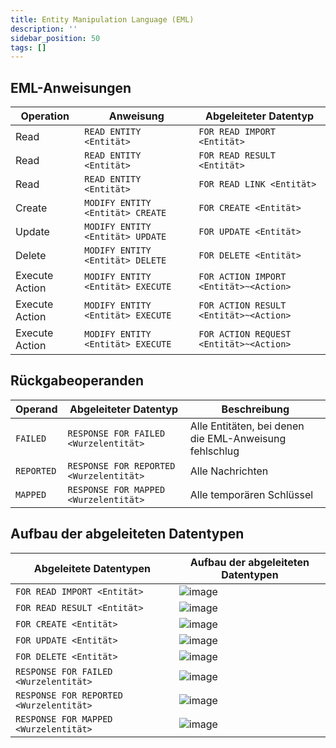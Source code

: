```yaml
---
title: Entity Manipulation Language (EML)
description: ''
sidebar_position: 50
tags: []
---
```


## EML-Anweisungen
| Operation      | Anweisung                         | Abgeleiteter Datentyp                   |
| -------------- | --------------------------------- | --------------------------------------- |
| Read           | `READ ENTITY <Entität>`           | `FOR READ IMPORT <Entität>`             |
| Read           | `READ ENTITY <Entität>`           | `FOR READ RESULT <Entität>`             |
| Read           | `READ ENTITY <Entität>`           | `FOR READ LINK <Entität>`               |
| Create         | `MODIFY ENTITY <Entität> CREATE`  | `FOR CREATE <Entität>`                  |
| Update         | `MODIFY ENTITY <Entität> UPDATE`  | `FOR UPDATE <Entität>`                  |
| Delete         | `MODIFY ENTITY <Entität> DELETE`  | `FOR DELETE <Entität>`                  |
| Execute Action | `MODIFY ENTITY <Entität> EXECUTE` | `FOR ACTION IMPORT <Entität>~<Action>`  |
| Execute Action | `MODIFY ENTITY <Entität> EXECUTE` | `FOR ACTION RESULT <Entität>~<Action>`  |
| Execute Action | `MODIFY ENTITY <Entität> EXECUTE` | `FOR ACTION REQUEST <Entität>~<Action>` |

## Rückgabeoperanden
| Operand    | Abgeleiteter Datentyp                   | Beschreibung                                           |
| ---------- | --------------------------------------- | ------------------------------------------------------ |
| `FAILED`   | `RESPONSE FOR FAILED <Wurzelentität>`   | Alle Entitäten, bei denen die EML-Anweisung fehlschlug |
| `REPORTED` | `RESPONSE FOR REPORTED <Wurzelentität>` | Alle Nachrichten                                       |
| `MAPPED`   | `RESPONSE FOR MAPPED <Wurzelentität>`   | Alle temporären Schlüssel                              |

## Aufbau der abgeleiteten Datentypen
| Abgeleitete Datentypen                  | Aufbau der abgeleiteten Datentypen                                                                              |
| --------------------------------------- | --------------------------------------------------------------------------------------------------------------- |
| `FOR READ IMPORT <Entität>`             | ![image](https://user-images.githubusercontent.com/47243617/202980604-18edce03-d570-46f2-8685-f07c4e7f4848.png) |
| `FOR READ RESULT <Entität>`             | ![image](https://user-images.githubusercontent.com/47243617/202980589-4365ce22-3f87-490a-959c-f4354695ecbd.png) |
| `FOR CREATE <Entität>`                  | ![image](https://user-images.githubusercontent.com/47243617/202980642-77a95760-4750-4928-a706-f88b63aae06c.png) |
| `FOR UPDATE <Entität>`                  | ![image](https://user-images.githubusercontent.com/47243617/202980678-32034d53-119a-4652-a680-0b2491621017.png) |
| `FOR DELETE <Entität>`                  | ![image](https://user-images.githubusercontent.com/47243617/202980707-30e9a89b-1f19-4b54-a451-4e952b4dce7f.png) |
| `RESPONSE FOR FAILED <Wurzelentität>`   | ![image](https://user-images.githubusercontent.com/47243617/202980427-cee0fcae-3575-4978-bc59-427dc7c9843f.png) |
| `RESPONSE FOR REPORTED <Wurzelentität>` | ![image](https://user-images.githubusercontent.com/47243617/202980405-b85e2dcb-040e-4eec-a89a-c05ad50a1c40.png) |
| `RESPONSE FOR MAPPED <Wurzelentität>`   | ![image](https://user-images.githubusercontent.com/47243617/202980435-6594bfde-bb28-4e28-9721-8a7cf593e36d.png) |
